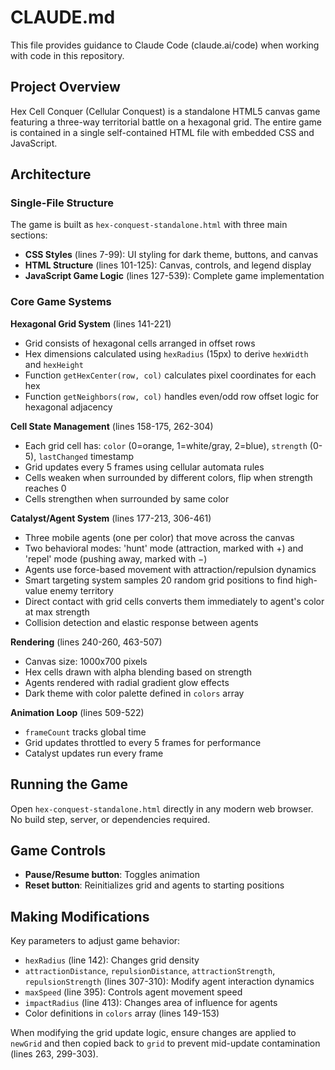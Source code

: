# CLAUDE.md

This file provides guidance to Claude Code (claude.ai/code) when working with code in this repository.

## Project Overview

Hex Cell Conquer (Cellular Conquest) is a standalone HTML5 canvas game featuring a three-way territorial battle on a hexagonal grid. The entire game is contained in a single self-contained HTML file with embedded CSS and JavaScript.

## Architecture

### Single-File Structure
The game is built as `hex-conquest-standalone.html` with three main sections:
- **CSS Styles** (lines 7-99): UI styling for dark theme, buttons, and canvas
- **HTML Structure** (lines 101-125): Canvas, controls, and legend display
- **JavaScript Game Logic** (lines 127-539): Complete game implementation

### Core Game Systems

**Hexagonal Grid System** (lines 141-221)
- Grid consists of hexagonal cells arranged in offset rows
- Hex dimensions calculated using `hexRadius` (15px) to derive `hexWidth` and `hexHeight`
- Function `getHexCenter(row, col)` calculates pixel coordinates for each hex
- Function `getNeighbors(row, col)` handles even/odd row offset logic for hexagonal adjacency

**Cell State Management** (lines 158-175, 262-304)
- Each grid cell has: `color` (0=orange, 1=white/gray, 2=blue), `strength` (0-5), `lastChanged` timestamp
- Grid updates every 5 frames using cellular automata rules
- Cells weaken when surrounded by different colors, flip when strength reaches 0
- Cells strengthen when surrounded by same color

**Catalyst/Agent System** (lines 177-213, 306-461)
- Three mobile agents (one per color) that move across the canvas
- Two behavioral modes: 'hunt' mode (attraction, marked with +) and 'repel' mode (pushing away, marked with −)
- Agents use force-based movement with attraction/repulsion dynamics
- Smart targeting system samples 20 random grid positions to find high-value enemy territory
- Direct contact with grid cells converts them immediately to agent's color at max strength
- Collision detection and elastic response between agents

**Rendering** (lines 240-260, 463-507)
- Canvas size: 1000x700 pixels
- Hex cells drawn with alpha blending based on strength
- Agents rendered with radial gradient glow effects
- Dark theme with color palette defined in `colors` array

**Animation Loop** (lines 509-522)
- `frameCount` tracks global time
- Grid updates throttled to every 5 frames for performance
- Catalyst updates run every frame

## Running the Game

Open `hex-conquest-standalone.html` directly in any modern web browser. No build step, server, or dependencies required.

## Game Controls

- **Pause/Resume button**: Toggles animation
- **Reset button**: Reinitializes grid and agents to starting positions

## Making Modifications

Key parameters to adjust game behavior:
- `hexRadius` (line 142): Changes grid density
- `attractionDistance`, `repulsionDistance`, `attractionStrength`, `repulsionStrength` (lines 307-310): Modify agent interaction dynamics
- `maxSpeed` (line 395): Controls agent movement speed
- `impactRadius` (line 413): Changes area of influence for agents
- Color definitions in `colors` array (lines 149-153)

When modifying the grid update logic, ensure changes are applied to `newGrid` and then copied back to `grid` to prevent mid-update contamination (lines 263, 299-303).